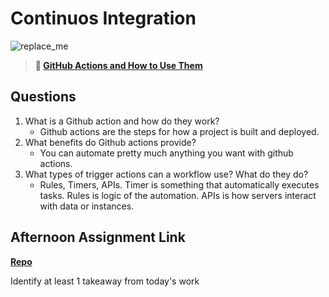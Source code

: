 # Continuos Integration

![replace_me](https://codeworks.blob.core.windows.net/public/assets/img/illustrations/placeholder.svg)

> **📖 [GitHub Actions and How to Use Them](https://codeworksacademy.com/fs-student-guide/resources/wk8-9/05-Github-Actions)**

## Questions

1. What is a Github action and how do they work?
    - Github actions are the steps for how a project is built and deployed. 
2. What benefits do Github actions provide?
    - You can automate pretty much anything you want with github actions.
3. What types of trigger actions can a workflow use? What do they do?
    - Rules, Timers, APIs. Timer is something that automatically executes tasks. Rules is logic of the automation. APIs is how servers interact with data or instances. 

## Afternoon Assignment Link

**[Repo](https://github.com/ThomF/<ASSIGNMENT_REPO>)**

Identify at least 1 takeaway from today's work
